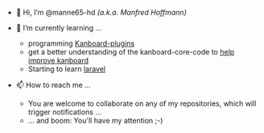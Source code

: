 - 👋 Hi, I’m @manne65-hd _(a.k.a. Manfred Hoffmann)_

- 🌱 I’m currently learning ...
  - programming [Kanboard-plugins](https://kanboard.org/plugins.html)
  - get a better understanding of the kanboard-core-code to [help improve kanboard](https://github.com/kanboard/kanboard/pulls?q=is%3Apr+author%3Amanne65-hd)
  - Starting to learn [laravel](https://laravel.com/)

- 📫 How to reach me ...
  - You are welcome to collaborate on any of my repositories, which will trigger notifications ...
  - ... and boom: You'll have my attention ;-)

<!---
manne65-hd/manne65-hd is a ✨ special ✨ repository because its `README.md` (this file) appears on your GitHub profile.
You can click the Preview link to take a look at your changes.
--->
